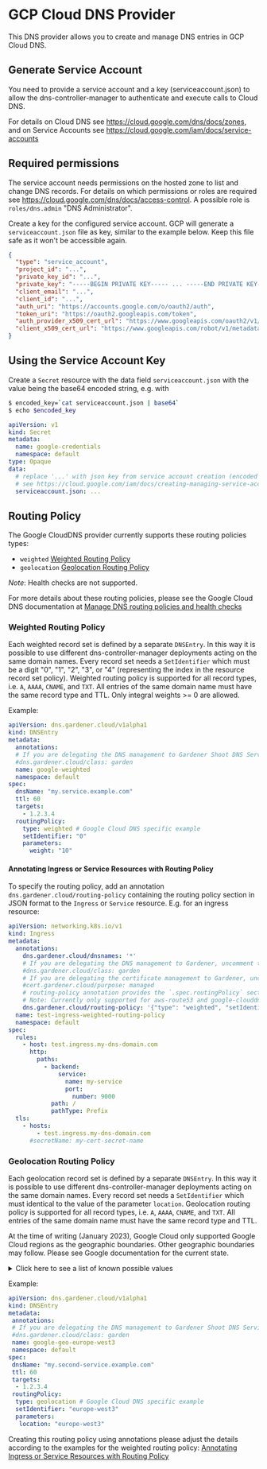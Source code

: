 # GCP Cloud DNS Provider

This DNS provider allows you to create and manage DNS entries in GCP Cloud DNS.

## Generate Service Account

You need to provide a service account and a key (serviceaccount.json) to allow the dns-controller-manager to authenticate and execute calls to Cloud DNS.

For details on Cloud DNS see https://cloud.google.com/dns/docs/zones, and on Service Accounts see https://cloud.google.com/iam/docs/service-accounts

## Required permissions

The service account needs permissions on the hosted zone to list and change DNS records. For details on which permissions or roles are required see https://cloud.google.com/dns/docs/access-control. A possible role is `roles/dns.admin` "DNS Administrator".

Create a key for the configured service account. GCP will generate a `serviceaccount.json` file as key, similar to the example below. Keep this file safe as it won't be accessible again.

```json
{
  "type": "service_account",
  "project_id": "...",
  "private_key_id": "...",
  "private_key": "-----BEGIN PRIVATE KEY----- ... -----END PRIVATE KEY-----\n",
  "client_email": "...",
  "client_id": "...",
  "auth_uri": "https://accounts.google.com/o/oauth2/auth",
  "token_uri": "https://oauth2.googleapis.com/token",
  "auth_provider_x509_cert_url": "https://www.googleapis.com/oauth2/v1/certs",
  "client_x509_cert_url": "https://www.googleapis.com/robot/v1/metadata/x509/..."
}
```


## Using the Service Account Key

Create a `Secret` resource with the data field `serviceaccount.json` with the value being the base64 encoded string, e.g. with

```bash
$ encoded_key=`cat serviceaccount.json | base64`
$ echo $encoded_key
```

```yaml
apiVersion: v1
kind: Secret
metadata:
  name: google-credentials
  namespace: default
type: Opaque
data:
  # replace '...' with json key from service account creation (encoded as base64)
  # see https://cloud.google.com/iam/docs/creating-managing-service-accounts
  serviceaccount.json: ...
```

## Routing Policy

The Google CloudDNS provider currently supports these routing policies types:

- `weighted` [Weighted Routing Policy](#weighted-routing-policy)
- `geolocation` [Geolocation Routing Policy](#geolocation-routing-policy)

*Note*: Health checks are not supported.

For more details about these routing policies, please see the Google Cloud DNS documentation at
[Manage DNS routing policies and health checks](https://cloud.google.com/dns/docs/zones/manage-routing-policies)

### Weighted Routing Policy

Each weighted record set is defined by a separate `DNSEntry`. In this way it is possible to use different dns-controller-manager deployments
acting on the same domain names. Every record set needs a `SetIdentifier` which must be a digit "0", "1", "2", "3", or "4" (representing the index in the 
resource record set policy).
Weighted routing policy is supported for all record types, i.e. `A`, `AAAA`, `CNAME`, and `TXT`.
All entries of the same domain name must have the same record type and TTL. Only integral weights >= 0 are allowed.

Example:

```yaml
apiVersion: dns.gardener.cloud/v1alpha1
kind: DNSEntry
metadata:
  annotations:
  # If you are delegating the DNS management to Gardener Shoot DNS Service, uncomment the following line
  #dns.gardener.cloud/class: garden
  name: google-weighted
  namespace: default
spec:
  dnsName: "my.service.example.com"
  ttl: 60
  targets:
    - 1.2.3.4
  routingPolicy:
    type: weighted # Google Cloud DNS specific example
    setIdentifier: "0"
    parameters:
      weight: "10"
```

#### Annotating Ingress or Service Resources with Routing Policy

To specify the routing policy, add an annotation `dns.gardener.cloud/routing-policy`
containing the routing policy section in JSON format to the `Ingress` or `Service` resource.
E.g. for an ingress resource:

```yaml
apiVersion: networking.k8s.io/v1
kind: Ingress
metadata:
  annotations:
    dns.gardener.cloud/dnsnames: '*'
    # If you are delegating the DNS management to Gardener, uncomment the following line (see https://gardener.cloud/documentation/guides/administer_shoots/dns_names/)
    #dns.gardener.cloud/class: garden
    # If you are delegating the certificate management to Gardener, uncomment the following line (see https://gardener.cloud/documentation/guides/administer_shoots/x509_certificates/)
    #cert.gardener.cloud/purpose: managed
    # routing-policy annotation provides the `.spec.routingPolicy` section as JSON
    # Note: Currently only supported for aws-route53 and google-clouddns
    dns.gardener.cloud/routing-policy: '{"type": "weighted", "setIdentifier": "0", "parameters": {"weight": "10"}}'
  name: test-ingress-weighted-routing-policy
  namespace: default
spec:
  rules:
    - host: test.ingress.my-dns-domain.com
      http:
        paths:
          - backend:
              service:
                name: my-service
                port:
                  number: 9000
            path: /
            pathType: Prefix
  tls:
    - hosts:
        - test.ingress.my-dns-domain.com
      #secretName: my-cert-secret-name
```

### Geolocation Routing Policy

Each geolocation record set is defined by a separate `DNSEntry`. In this way it is possible to use different dns-controller-manager deployments
acting on the same domain names. Every record set needs a `SetIdentifier` which must identical to the value of the parameter `location`.
Geolocation routing policy is supported for all record types, i.e. `A`, `AAAA`, `CNAME`, and `TXT`.
All entries of the same domain name must have the same record type and TTL.

At the time of writing (January 2023), Google Cloud only supported Google Cloud regions as the geographic boundaries. Other
geographic boundaries may follow. Please see Google documentation for the current state.

<details>
<summary>Click here to see a list of known possible values</summary>

| Google Cloud region | Physical Location |
|---------------------|-------------------|
| asia-east1 | Changhua County, Taiwan |
| asia-east2 | Hong Kong |
| asia-northeast1 | Tokyo, Japan |
| asia-northeast2 | Osaka, Japan |
| asia-northeast3 | Seoul, South Korea |
| asia-south1 | Mumbai, India |
| asia-south2 | Delhi, India |
| asia-southeast1 | Jurong West, Singapore |
| australia-southeast1 | Sydney, Australia |
| australia-southeast2 | Melbourne, Australia |
| europe-central2 | Warsaw, Poland |
| europe-north2 | Hamina, Finland |
| europe-west1 | St. Ghislain, Belgium |
| europe-west2 | London, England |
| europe-west3 | Frankfurt, Germany |
| europe-west4 | Eemshaven, Netherlands |
| europe-west6 | Zurich, Switzerland |
| europe-west8 | Milan, Italy |
| europe-west9 | Paris, France |
| europe-southwest1 | Madrid, Spain |
| me-west1 | Tel Aviv, Israel, Middle East |
| northamerica-northeast1 | Montréal, Québec |
| northamerica-northeast2 | Toronto, Ontario |
| southamerica-east1 | Osasco, São Paulo |
 | southamerica-west1 |	Santiago, Chile, South America |
| us-central1 | Council Bluffs, Iowa |
| us-east1 | Moncks Corner, South Carolina |
| us-east4 | Ashburn, Virginia |
| us-west1 | The Dalles, Orego |
| us-west2 | Los Angeles, California |
| us-west3 | Salt Lake City, Utah |
| us-west4 | Las Vegas, Nevada |



*Note*: No guarantee for completeness
</details>

Example:

```yaml
apiVersion: dns.gardener.cloud/v1alpha1
kind: DNSEntry
metadata:
 annotations:
 # If you are delegating the DNS management to Gardener Shoot DNS Service, uncomment the following line
 #dns.gardener.cloud/class: garden
 name: google-geo-europe-west3
 namespace: default
spec:
 dnsName: "my.second-service.example.com"
 ttl: 60
 targets:
  - 1.2.3.4
 routingPolicy:
  type: geolocation # Google Cloud DNS specific example
  setIdentifier: "europe-west3"
  parameters:
   location: "europe-west3"
```


Creating this routing policy using annotations please adjust the details according to the examples for the weighted routing policy:
[Annotating Ingress or Service Resources with Routing Policy](#annotating-ingress-or-service-resources-with-routing-policy)

